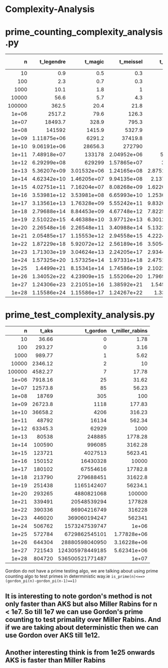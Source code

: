 # Complexity-Analysis

# prime_counting_complexity_analysis.py


|          n |       t_legendre |          t_magic |        t_meissel |         t_lehmer |            t_lmo |   t_del_riv or t_gordon |
| ----------:| ----------------:| ----------------:| ----------------:| ----------------:| ----------------:| ----------------:|
|     10     |      0.9         |      0.5         |      0.3         |      0.1         |      8           |             0.4         |
|    100     |      2.3         |      0.7         |      0.3         |      0.1         |     58.9         |             0.5         |
|   1000     |     10.1         |      1.8         |      1           |      0.1         |    331.7         |             1           |
|  10000     |     56.6         |      5.7         |      4.3         |      0.3         |   1732.3         |             2.6         |
| 100000     |    362.5         |     20.4         |     21.8         |      1.3         |   8734           |             7.8         |
|      1e+06 |   2517.2         |     79.6         |    126.3         |      6.3         |  43169.8         |            25.2         |
|      1e+07 |  18493.7         |    328.9         |    795.3         |     34.2         | 210699           |            85.8         |
|      1e+08 | 141592           |   1415.9         |   5327.9         |    200.5         |      1.01948e+06 |           305.1         |
|      1e+09 |      1.11875e+06 |   6291.2         |  37419.8         |   1251.6         |      4.90195e+06 |          1118.8         |
|      1e+10 |      9.06191e+06 |  28656.3         | 272790           |   8211.8         |      2.34584e+07 |          4206.2         |
|      1e+11 |      7.48918e+07 | 133178           |      2.04952e+06 |  56087.8         |      1.11846e+08 |         16134.9         |
|      1e+12 |      6.29299e+08 | 629299           |      1.57865e+07 | 396017           |      5.31698e+08 |         62929.9         |
|      1e+13 |      5.36207e+09 |      3.01532e+06 |      1.24165e+08 |      2.87518e+06 |      2.52152e+09 |        248885           |
|      1e+14 |      4.62342e+10 |      1.46205e+07 |      9.94135e+08 |      2.1376e+07  |      1.19342e+10 |        996086           |
|      1e+15 |      4.02751e+11 |      7.16204e+07 |      8.08268e+09 |      1.62209e+08 |      5.63891e+10 |             4.02751e+06 |
|      1e+16 |      3.53981e+12 |      3.53981e+08 |      6.65993e+10 |      1.25302e+09 |      2.66057e+11 |             1.64303e+07 |
|      1e+17 |      3.13561e+13 |      1.76328e+09 |      5.55242e+11 |      9.83203e+09 |      1.25377e+12 |             6.75546e+07 |
|      1e+18 |      2.79688e+14 |      8.84453e+09 |      4.67748e+12 |      7.82256e+10 |      5.90195e+12 |             2.79688e+08 |
|      1e+19 |      2.51022e+15 |      4.46388e+10 |      3.97712e+13 |      6.30122e+11 |      2.77565e+13 |             1.16514e+09 |
|      1e+20 |      2.26548e+16 |      2.26548e+11 |      3.40988e+14 |      5.13238e+12 |      1.30428e+14 |             4.88082e+09 |
|      1e+21 |      2.05485e+17 |      1.15553e+12 |      2.94558e+15 |      4.22242e+13 |      6.12434e+14 |             2.05485e+10 |
|      1e+22 |      1.87229e+18 |      5.92072e+12 |      2.56189e+16 |      3.50549e+14 |      2.87382e+15 |             8.69042e+10 |
|      1e+23 |      1.71303e+19 |      3.04624e+13 |      2.24205e+17 |      2.93446e+15 |      1.34772e+16 |             3.6906e+11  |
|      1e+24 |      1.57325e+20 |      1.57325e+14 |      1.97331e+18 |      2.47511e+16 |      6.31698e+16 |             1.57325e+12 |
|      1e+25 |      1.4499e+21  |      8.15341e+14 |      1.74586e+19 |      2.10222e+17 |      2.95942e+17 |             6.72986e+12 |
|      1e+26 |      1.34052e+22 |      4.23909e+15 |      1.55206e+20 |      1.79699e+18 |      1.38583e+18 |             2.88806e+13 |
|      1e+27 |      1.24306e+23 |      2.21051e+16 |      1.38592e+21 |      1.5452e+19  |      6.48691e+18 |             1.24306e+14 |
|      1e+28 |      1.15586e+24 |      1.15586e+17 |      1.24267e+22 |      1.336e+20   |      3.03531e+19 |             5.36501e+14 |


# prime_test_complexity_analysis.py

|          n |     t_aks |        t_gordon |   t_miller_rabins |
|-----------:|----------:|----------------:|------------------:|
|     10     |     36.66 |               0 |       1.78        |
|    100     |    293.27 |               0 |       3.16        |
|   1000     |    989.77 |               1 |       5.62        |
|  10000     |   2346.12 |               2 |      10           |
| 100000     |   4582.27 |               7 |      17.78        |
|      1e+06 |   7918.16 |              25 |      31.62        |
|      1e+07 |  12573.8  |              85 |      56.23        |
|      1e+08 |  18769    |             305 |     100           |
|      1e+09 |  26723.8  |            1118 |     177.83        |
|      1e+10 |  36658.2  |            4206 |     316.23        |
|      1e+11 |  48792    |           16134 |     562.34        |
|      1e+12 |  63345.3  |           62929 |    1000           |
|      1e+13 |  80538    |          248885 |    1778.28        |
|      1e+14 | 100590    |          996085 |    3162.28        |
|      1e+15 | 123721    |         4027513 |    5623.41        |
|      1e+16 | 150152    |        16430328 |   10000           |
|      1e+17 | 180102    |        67554616 |   17782.8         |
|      1e+18 | 213790    |       279688451 |   31622.8         |
|      1e+19 | 251438    |      1165142407 |   56234.1         |
|      1e+20 | 293265    |      4880821068 |  100000           |
|      1e+21 | 339491    |     20548539294 |  177828           |
|      1e+22 | 390336    |     86904216749 |  316228           |
|      1e+23 | 446020    |    369060194247 |  562341           |
|      1e+24 | 506762    |   1573247539747 |       1e+06       |
|      1e+25 | 572784    |   6729862545101 |       1.77828e+06 |
|      1e+26 | 644304    |  28880598040950 |       3.16228e+06 |
|      1e+27 | 721543    | 124305978449185 |       5.62341e+06 |
|      1e+28 | 804720    | 536500521771487 |       1e+07       |

Gordon do not have a prime testing algo, we are talking about using prime counting algo to test primes in deterministic way.ie `is_prime(n)<==>(gordon_pi(n)-gordon_pi(n-1)==1)`

## It is interesting to note gordon's method is not only faster than AKS but also Miller Rabins for n < 1e7. So till 1e7 we can use Gordon's prime counting to test primality over Miller Rabins. And if we are taking about deterministic then we can use Gordon over AKS till 1e12.

## Another interesting think is from 1e25 onwards AKS is faster than Miller Rabins
